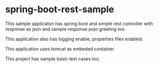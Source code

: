 # spring-boot-rest-sample

This sample applicaton has spring boot and simple rest controller with response as json and sample response pojo greeting too.

This application also has logging enable, properties files enabled.

This application uses tomcat as embeded container.

This project has sample basic test cases too.
